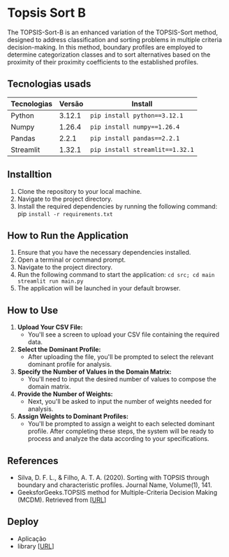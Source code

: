 # Topsis Sort B

 The TOPSIS-Sort-B is an enhanced variation of the TOPSIS-Sort method, designed to address classification and sorting problems in multiple criteria decision-making. In this method, boundary profiles are employed to determine categorization classes and to sort alternatives based on the proximity of their proximity coefficients to the established profiles.

## Tecnologias usads
| Tecnologias | Versão  | Install                               |
|-------------|---------|---------------------------------------|
| Python      | 3.12.1  | `pip install python==3.12.1`          |
| Numpy       | 1.26.4  | `pip install numpy==1.26.4`           |
| Pandas      | 2.2.1   | `pip install pandas==2.2.1`           |
| Streamlit   | 1.32.1  | `pip install streamlit==1.32.1`       |

## Installtion
1. Clone the repository to your local machine.
2. Navigate to the project directory.
3. Install the required dependencies by running the following command: pip `install -r requirements.txt`
## How to Run the Application
1. Ensure that you have the necessary dependencies installed.
2. Open a terminal or command prompt.
3. Navigate to the project directory.
4. Run the following command to start the application: `cd src; cd main streamlit run main.py`
5. The application will be launched in your default browser.

## How to Use

1. **Upload Your CSV File:**
   - You'll see a screen to upload your CSV file containing the required data.
2. **Select the Dominant Profile:**
   - After uploading the file, you'll be prompted to select the relevant dominant profile for analysis.
3. **Specify the Number of Values in the Domain Matrix:**
   - You'll need to input the desired number of values to compose the domain matrix.
4. **Provide the Number of Weights:**
   - Next, you'll be asked to input the number of weights needed for analysis.
5. **Assign Weights to Dominant Profiles:**
   - You'll be prompted to assign a weight to each selected dominant profile.
After completing these steps, the system will be ready to process and analyze the data according to your specifications.

## References

- Silva, D. F. L., & Filho, A. T. A. (2020). Sorting with TOPSIS through boundary and characteristic profiles. Journal Name, Volume(1), 141.
- GeeksforGeeks.TOPSIS method for Multiple-Criteria Decision Making (MCDM). Retrieved from [[URL](https://www.geeksforgeeks.org/topsis-method-for-multiple-criteria-decision-making-mcdm/)]

## Deploy
- Aplicação
- library [[URL](https://pypi.org/project/topsisSortLib/)]


